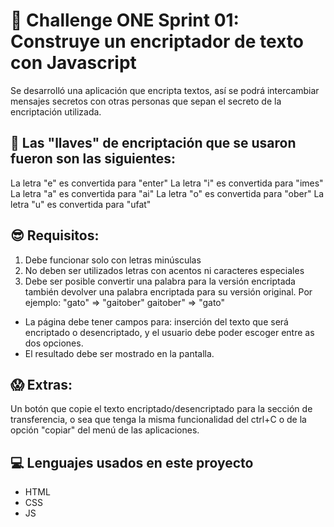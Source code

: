 # 🧠 Challenge ONE Sprint 01: Construye un encriptador de texto con Javascript
Se desarrolló una aplicación que encripta textos, así se podrá intercambiar mensajes secretos con otras personas que sepan el secreto de la encriptación utilizada.

## 🔑 Las "llaves" de encriptación que se usaron fueron son las siguientes:

La letra "e" es convertida para "enter"
La letra "i" es convertida para "imes"
La letra "a" es convertida para "ai"
La letra "o" es convertida para "ober"
La letra "u" es convertida para "ufat"

## 😎 Requisitos:

1. Debe funcionar solo con letras minúsculas
2. No deben ser utilizados letras con acentos ni caracteres especiales
3. Debe ser posible convertir una palabra para la versión encriptada también devolver una palabra encriptada para su versión original.
  Por ejemplo:
  "gato" => "gaitober"
  gaitober" => "gato"

- La página debe tener campos para:
  inserción del texto que será encriptado o desencriptado, y el usuario debe poder escoger entre as dos opciones.
- El resultado debe ser mostrado en la pantalla.

## 😱 Extras:

Un botón que copie el texto encriptado/desencriptado para la sección de transferencia, o sea que tenga la misma funcionalidad del ctrl+C o de la opción "copiar" del menú de las aplicaciones.

## 💻 Lenguajes usados en este proyecto
- HTML
- CSS
- JS
